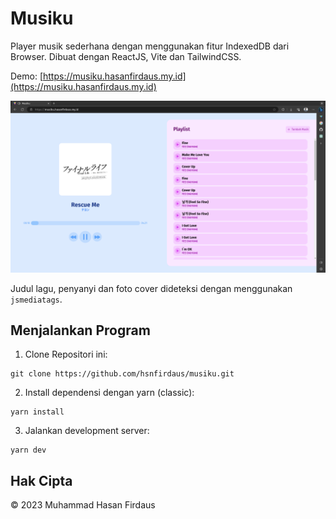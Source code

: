 # Musiku

Player musik sederhana dengan menggunakan fitur IndexedDB dari Browser. Dibuat dengan ReactJS, Vite dan TailwindCSS.

Demo: [https://musiku.hasanfirdaus.my.id](https://musiku.hasanfirdaus.my.id)

![Screenshot tampilan.](screenshot.png)

Judul lagu, penyanyi dan foto cover dideteksi dengan menggunakan `jsmediatags`.

## Menjalankan Program

1. Clone Repositori ini:

```shell
git clone https://github.com/hsnfirdaus/musiku.git
```

2. Install dependensi dengan yarn (classic):

```shell
yarn install
```

3. Jalankan development server:

```shell
yarn dev
```

## Hak Cipta

&copy; 2023 Muhammad Hasan Firdaus
